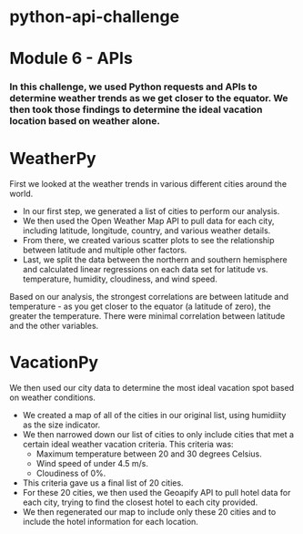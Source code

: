 # python-api-challenge
# Module 6 - APIs
### In this challenge, we used Python requests and APIs to determine weather trends as we get closer to the equator.  We then took those findings to determine the ideal vacation location based on weather alone.
#

# WeatherPy
First we looked at the weather trends in various different cities around the world.

- In our first step, we generated a list of cities to perform our analysis. 
- We then used the Open Weather Map API to pull data for each city, including latitude, longitude, country, and various weather details. 
- From there, we created various scatter plots to see the relationship between latitude and multiple other factors.
- Last, we split the data between the northern and southern hemisphere and calculated linear regressions on each data set for latitude vs. temperature, humidity, cloudiness, and wind speed.

Based on our analysis, the strongest correlations are between latitude and temperature - as you get closer to the equator (a latitude of zero), the greater the temperature. 
There were minimal correlation between latitude and the other variables. 
#
# VacationPy
We then used our city data to determine the most ideal vacation spot based on weather conditions.

- We created a map of all of the cities in our original list, using humidiity as the size indicator.
- We then narrowed down our list of cities to only include cities that met a certain ideal weather vacation criteria. This criteria was:
    - Maximum temperature between 20 and 30 degrees Celsius.
    - Wind speed of under 4.5 m/s.
    - Cloudiness of 0%.
- This criteria gave us a final list of 20 cities.
- For these 20 cities, we then used the Geoapify API to pull hotel data for each city, trying to find the closest hotel to each city provided.
- We then regenerated our map to include only these 20 cities and to include the hotel information for each location.
